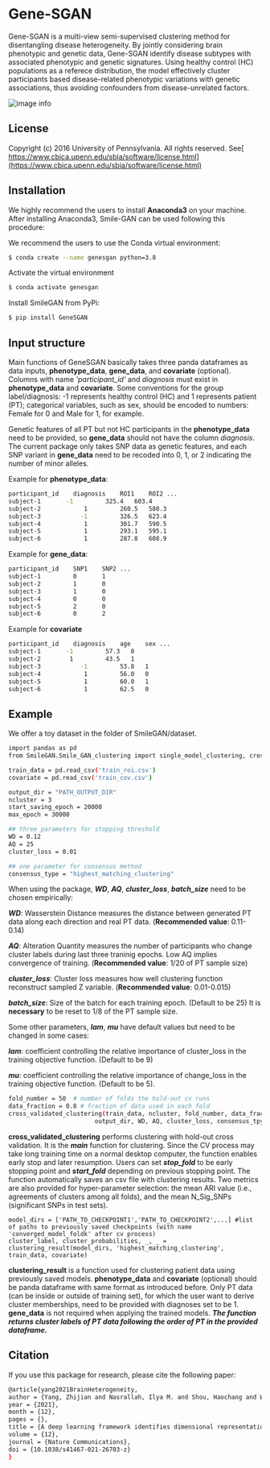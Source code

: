 # Gene-SGAN
Gene-SGAN is a multi-view semi-supervised clustering method for disentangling disease heterogeneity. By jointly considering brain phenotypic and genetic data, Gene-SGAN identify disease subtypes with associated phenotypic and genetic signatures. Using healthy control (HC) populations as a referece distribution, the model effectively cluster participants based disease-related phenotypic variations with genetic associations, thus avoiding confounders from disease-unrelated factors.


![image info](./datasets/Smile-GAN.png)

## License
Copyright (c) 2016 University of Pennsylvania. All rights reserved. See[ https://www.cbica.upenn.edu/sbia/software/license.html](https://www.cbica.upenn.edu/sbia/software/license.html)

## Installation
We highly recommend the users to install **Anaconda3** on your machine. After installing Anaconda3, Smile-GAN can be used following this procedure:

We recommend the users to use the Conda virtual environment:

```bash
$ conda create --name genesgan python=3.8
```
Activate the virtual environment

```bash
$ conda activate genesgan
```
Install SmileGAN from PyPi:

```bash
$ pip install GeneSGAN
```



## Input structure
Main functions of GeneSGAN basically takes three panda dataframes as data inputs, **phenotype_data**, **gene_data**, and **covariate** (optional). Columns with name *'participant_id'* and *diagnosis* must exist in **phenotype_data** and **covariate**. Some conventions for the group label/diagnosis: -1 represents healthy control (HC) and 1 represents patient (PT); categorical variables, such as sex, should be encoded to numbers: Female for 0 and Male for 1, for example. 

Genetic features of all PT but not HC participants in the **phenotype_data** need to be provided, so **gene_data** should not have the column *diagnosis*.
The current package only takes SNP data as genetic features, and each SNP variant in **gene_data** need to be recoded into 0, 1, or 2 indicating the number of minor alleles. 

Example for **phenotype_data**:

```bash
participant_id    diagnosis    ROI1    ROI2 ...
subject-1	    -1         325.4   603.4
subject-2            1         260.5   580.3
subject-3           -1         326.5   623.4
subject-4            1         301.7   590.5
subject-5            1	       293.1   595.1
subject-6            1         287.8   608.9
```
Example for **gene_data**:

```bash
participant_id    SNP1    SNP2 ...
subject-1         0       1
subject-2         1       0
subject-3         1       0
subject-4         0       0
subject-5	      2       0
subject-6         0       2
```

Example for **covariate**

```bash
participant_id    diagnosis    age    sex ...
subject-1	    -1         57.3   0
subject-2 	     1         43.5   1
subject-3           -1         53.8   1
subject-4            1         56.0   0
subject-5            1	       60.0   1
subject-6            1         62.5   0
```

## Example
We offer a toy dataset in the folder of SmileGAN/dataset.

```bash
import pandas as pd
from SmileGAN.Smile_GAN_clustering import single_model_clustering, cross_validated_clustering, clustering_result

train_data = pd.read_csv('train_roi.csv')
covariate = pd.read_csv('train_cov.csv')

output_dir = "PATH_OUTPUT_DIR"
ncluster = 3
start_saving_epoch = 20000
max_epoch = 30000

## three parameters for stopping threshold
WD = 0.12
AQ = 25
cluster_loss = 0.01

## one parameter for consensus method
consensus_type = "highest_matching_clustering"
```

When using the package, ***WD***, ***AQ***, ***cluster\_loss***, ***batch\_size*** need to be chosen empirically:

***WD***: Wasserstein Distance measures the distance between generated PT data along each direction and real PT data. (**Recommended value**: 0.11-0.14)

***AQ***: Alteration Quantity measures the number of participants who change cluster labels during last three traninig epochs. Low AQ implies convergence of training. (**Recommended value**: 1/20 of PT sample size)

***cluster\_loss***: Cluster loss measures how well clustering function reconstruct sampled Z variable. (**Recommended value**: 0.01-0.015)

***batch\_size***: Size of the batch for each training epoch. (Default to be 25) It is **necessary** to be reset to 1/8 of the PT sample size.

Some other parameters, ***lam***, ***mu*** have default values but need to be changed in some cases:

***lam***: coefficient controlling the relative importance of cluster\_loss in the training objective function. (Default to be 9) 

***mu***: coefficient controlling the relative importance of change\_loss in the training objective function. (Default to be 5).


```bash				    
fold_number = 50  # number of folds the hold-out cv runs
data_fraction = 0.8 # fraction of data used in each fold
cross_validated_clustering(train_data, ncluster, fold_number, data_fraction, start_saving_epoch, max_epoch,\
					    output_dir, WD, AQ, cluster_loss, consensus_tpype, covariate=covariate)
```

**cross\_validated\_clustering** performs clustering with hold-out cross validation. It is the ***main*** function for clustering. Since the CV process may take long training time on a normal desktop computer, the function enables early stop and later resumption. Users can set ***stop\_fold*** to be early stopping point and ***start\_fold*** depending on previous stopping point. The function automatically saves an csv file with clustering results. Two metrics are also provided for hyper-parameter selection: the mean ARI value (i.e., agreements of clusters among all folds), and the mean N\_Sig\_SNPs (significant SNPs in test sets).

```					    
model_dirs = ['PATH_TO_CHECKPOINT1','PATH_TO_CHECKPOINT2',...] #list of paths to previously saved checkpoints (with name 'converged_model_foldk' after cv process)
cluster_label, cluster_probabilities, _, _ = clustering_result(model_dirs, 'highest_matching_clustering', train_data, covariate)
```
**clustering\_result** is a function used for clustering patient data using previously saved models. **phenotype_data** and **covariate** (optional) should be panda dataframe with same format as introduced before. Only PT data (can be inside or outside of training set), for which the user want to derive cluster memberships, need to be provided with diagnoses set to be 1. **gene_data** is not required when applying the trained models. ***The function returns cluster labels of PT data following the order of PT in the provided dataframe.***


## Citation
If you use this package for research, please cite the following paper:


```bash
@article{yang2021BrainHeterogeneity,
author = {Yang, Zhijian and Nasrallah, Ilya M. and Shou, Haochang and Wen, Junhao and Doshi, Jimit and Habes, Mohamad and Erus, Guray and Abdulkadir, Ahmed and Resnick, Susan M. and Albert, Marilyn S. and Maruff, Paul and Fripp, Jurgen and Morris, John C. and Wolk, David A. and Davatzikos, Christos and {iSTAGING Consortium} and {Baltimore Longitudinal Study of Aging (BLSA)} and {Alzheimer’s Disease Neuroimaging Initiative (ADNI)}},
year = {2021},
month = {12},
pages = {},
title = {A deep learning framework identifies dimensional representations of Alzheimer’s Disease from brain structure},
volume = {12},
journal = {Nature Communications},
doi = {10.1038/s41467-021-26703-z}
}
```


